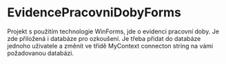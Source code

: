 # EvidencePracovniDobyForms

Projekt s použitím technologie WinForms, jde o evidenci pracovní doby. 
Je zde přiložená i databáze pro ozkoušení. Je třeba přidat do databáze jednoho uživatele a změnit ve třídě MyContext connecton string na vámi požadovanou databázi.

